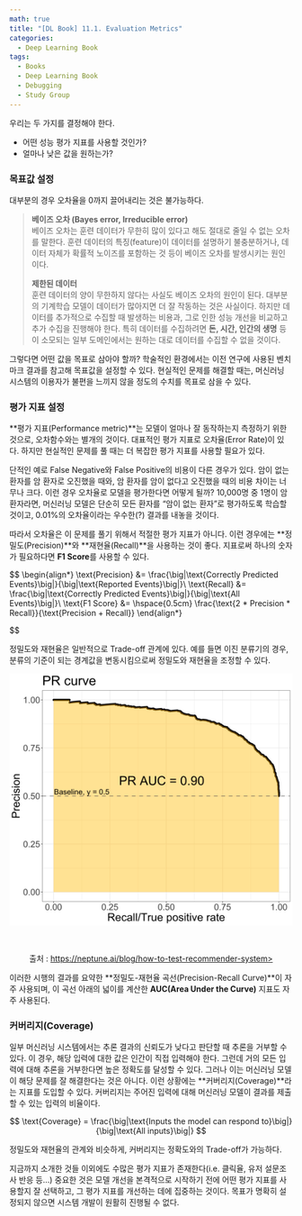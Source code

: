 ```yaml
---
math: true
title: "[DL Book] 11.1. Evaluation Metrics"
categories:
  - Deep Learning Book
tags:
  - Books
  - Deep Learning Book
  - Debugging
  - Study Group
---
```


우리는 두 가지를 결정해야 한다.
- 어떤 성능 평가 지표를 사용할 것인가?
- 얼마나 낮은 값을 원하는가?

### 목표값 설정

대부분의 경우 오차율을 0까지 끌어내리는 것은 불가능하다. 

> **베이즈 오차 (Bayes error, Irreducible error)**\
> 베이즈 오차는 훈련 데이터가 무한히 많이 있다고 해도 절대로 줄일 수 없는 오차를 말한다. 훈련 데이터의 특징(feature)이 데이터를 설명하기 불충분하거나, 데이터 자체가 확률적 노이즈를 포함하는 것 등이 베이즈 오차를 발생시키는 원인이다.
>
> **제한된 데이터**\
> 훈련 데이터의 양이 무한하지 않다는 사실도 베이즈 오차의 원인이 된다. 대부분의 기계학습 모델이 데이터가 많아지면 더 잘 작동하는 것은 사실이다. 하지만 데이터를 추가적으로 수집할 때 발생하는 비용과, 그로 인한 성능 개선을 비교하고 추가 수집을 진행해야 한다. 특히 데이터를 수집하려면 **돈, 시간, 인간의 생명** 등이 소모되는 일부 도메인에서는 원하는 대로 데이터를 수집할 수 없을 것이다.

그렇다면 어떤 값을 목표로 삼아야 할까? 학술적인 환경에서는 이전 연구에 사용된 벤치마크 결과를 참고해 목표값을 설정할 수 있다. 현실적인 문제를 해결할 때는, 머신러닝 시스템의 이용자가 불편을 느끼지 않을 정도의 수치를 목표로 삼을 수 있다.

### 평가 지표 설정

**평가 지표(Performance metric)**는 모델이 얼마나 잘 동작하는지 측정하기 위한 것으로, 오차함수와는 별개의 것이다. 대표적인 평가 지표로 오차율(Error Rate)이 있다. 하지만 현실적인 문제를 풀 때는 더 복잡한 평가 지표를 사용할 필요가 있다.

단적인 예로 False Negative와 False Positive의 비용이 다른 경우가 있다. 암이 없는 환자를 암 환자로 오진했을 때와, 암 환자를 암이 없다고 오진했을 때의 비용 차이는 너무나 크다. 이런 경우 오차율로 모델을 평가한다면 어떻게 될까? 10,000명 중 1명이 암 환자라면, 머신러닝 모델은 단순히 모든 환자를 “암이 없는 환자”로 평가하도록 학습할 것이고, 0.01%의 오차율이라는 우수한(?) 결과를 내놓을 것이다.

따라서 오차율은 이 문제를 풀기 위해서 적절한 평가 지표가 아니다. 이런 경우에는 **정밀도(Precision)**와 **재현율(Recall)**을 사용하는 것이 좋다. 지표로써 하나의 숫자가 필요하다면 **F1 Score**를 사용할 수 있다.

$$
\begin{align*}
\text{Precision} &= \frac{\big|\text{Correctly Predicted Events}\big|}{\big|\text{Reported Events}\big|}\\
\text{Recall} &= \frac{\big|\text{Correctly Predicted Events}\big|}{\big|\text{All Events}\big|}\\
\text{F1 Score} &= \hspace{0.5cm} \frac{\text{2 * Precision * Recall}}{\text{Precision + Recall}}
\end{align*}

$$

정밀도와 재현율은 일반적으로 Trade-off 관계에 있다. 예를 들면 이진 분류기의 경우, 분류의 기준이 되는 경계값을 변동시킴으로써 정밀도와 재현율을 조정할 수 있다.

![Untitled](/assets/images/dlbook/11/1.png)

<p align="center">
  <br><p align="center">
    출처 : <A href="https://neptune.ai/blog/how-to-test-recommender-system">
    https://neptune.ai/blog/how-to-test-recommender-system></A>
  </p>
</p>


이러한 시행의 결과를 요약한 **정밀도-재현율 곡선(Precision-Recall Curve)**이 자주 사용되며, 이 곡선 아래의 넓이를 계산한 **AUC(Area Under the Curve)** 지표도 자주 사용된다.

### 커버리지(Coverage)

일부 머신러닝 시스템에서는 추론 결과의 신뢰도가 낮다고 판단할 때 추론을 거부할 수 있다. 이 경우, 해당 입력에 대한 값은 인간이 직접 입력해야 한다. 그런데 거의 모든 입력에 대해 추론을 거부한다면 높은 정확도를 달성할 수 있다. 그러나 이는 머신러닝 모델이 해당 문제를 잘 해결한다는 것은 아니다. 이런 상황에는 **커버리지(Coverage)**라는 지표를 도입할 수 있다. 커버리지는 주어진 입력에 대해 머신러닝 모델이 결과를 제출할 수 있는 입력의 비율이다.

$$
\text{Coverage} = \frac{\big|\text{Inputs the model can respond to}\big|}{\big|\text{All inputs}\big|}
$$

정밀도와 재현율의 관계와 비슷하게, 커버리지는 정확도와의 Trade-off가 가능하다.

지금까지 소개한 것들 이외에도 수많은 평가 지표가 존재한다(i.e. 클릭율, 유저 설문조사 반응 등…) 중요한 것은 모델 개선을 본격적으로 시작하기 전에 어떤 평가 지표를 사용할지 잘 선택하고, 그 평가 지표를 개선하는 데에 집중하는 것이다. 목표가 명확히 설정되지 않으면 시스템 개발이 원활히 진행될 수 없다.